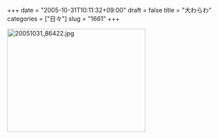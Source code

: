 +++
date = "2005-10-31T10:11:32+09:00"
draft = false
title = "大わらわ"
categories = ["日々"]
slug = "1661"
+++

<img src="http://ieiriblog.img.jugem.cc/20051031_86422.jpg" class="pict" width="320" height="240" alt="20051031_86422.jpg" />
